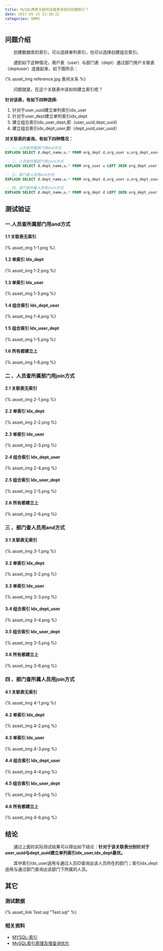 ```yaml
---
title: MySQL两表关联的连接表该如何创建索引？
date: 2017-05-15 22:38:22
categories: DBMS
---
```


## 问题介绍

&emsp;&emsp;创建数据库的索引，可以选择单列索引，也可以选择创建组合索引。

&emsp;&emsp;遇到如下这种情况，用户表（user）与部门表（dept）通过部门用户关联表（deptuser）连接起来，如下图所示：

{% asset_img reference.jpg 表间关系 %}

&emsp;&emsp;问题就是，在这个关联表中该如何建立索引呢？

**针对该表，有如下四种选择:**
1. 针对于user_uuid建立单列索引idx_user
1. 针对于user_dept建立单列索引idx_dept
1. 建立组合索引idx_user_dept,即（user_uuid,dept_uuid）
1. 建立组合索引idx_dept_user,即（dept_uuid,user_uuid）

**对关联表的查询，有如下四种情况：**
```sql
-- 一、人员查所属部门用and方式
EXPLAIN SELECT d.dept_name,u.* FROM org_dept d,org_user u,org_dept_user duser WHERE u.user_uuid=duser.user_uuid AND d.dept_uuid=duser.dept_uuid  AND u.user_code="dev1";

-- 二、人员查所属部门用join方式
EXPLAIN SELECT d.dept_name,u.* FROM org_user u LEFT JOIN org_dept_user du ON u.user_uuid=du.user_uuid LEFT JOIN org_dept d ON du.dept_uuid=d.dept_uuid WHERE u.user_code="dev1";

-- 三、部门查人员用and方式
EXPLAIN SELECT d.dept_name,u.* FROM org_dept d,org_user u,org_dept_user du WHERE u.user_uuid=du.user_uuid AND d.dept_uuid=du.dept_uuid AND d.dept_code="D006";

-- 四、部门查所属人员用join方式
EXPLAIN SELECT d.dept_name,u.* FROM org_dept d LEFT JOIN org_dept_user du ON d.dept_uuid=du.dept_uuid LEFT JOIN org_user u ON u.user_uuid=du.user_uuid WHERE d.dept_code="D006";

```

## 测试验证

### 一.人员查所属部门用and方式

#### 1.1 关联表无索引
{% asset_img 1-1.png %}
#### 1.2 单索引 Idx_dept
{% asset_img 1-2.png %}
#### 1.3 单索引 Idx_user
{% asset_img 1-3.png %}
#### 1.4 组合索引 Idx_dept_user
{% asset_img 1-4.png %}
#### 1.5 组合索引 Idx_user_dept
{% asset_img 1-5.png %}
#### 1.6 所有都建立上
{% asset_img 1-6.png %}

### 二 、人员查所属部门用join方式

#### 2.1 关联表无索引
{% asset_img 2-1.png %}
#### 2.2 单索引 Idx_dept
{% asset_img 2-2.png %}
#### 2.3 单索引 Idx_user
{% asset_img 2-3.png %}
#### 2.4 组合索引 Idx_dept_user
{% asset_img 2-4.png %}
#### 2.5 组合索引 Idx_user_dept
{% asset_img 2-5.png %}
#### 2.6 所有都建立上
{% asset_img 2-6.png %}

### 三 、部门查人员用and方式

#### 3.1 关联表无索引
{% asset_img 3-1.png %}
#### 3.2 单索引 Idx_dept
{% asset_img 3-2.png %}
#### 3.3 单索引 Idx_user
{% asset_img 3-3.png %}
#### 3.4 组合索引 Idx_dept_user
{% asset_img 3-4.png %}
#### 3.5 组合索引 Idx_user_dept
{% asset_img 3-5.png %}
#### 3.6 所有都建立上
{% asset_img 3-6.png %}

### 四 、部门查所属人员用join方式

#### 4.1 关联表无索引
{% asset_img 4-1.png %}
#### 4.2 单索引 Idx_dept
{% asset_img 4-2.png %}
#### 4.3 单索引 Idx_user
{% asset_img 4-3.png %}
#### 4.4 组合索引 Idx_dept_user
{% asset_img 4-4.png %}
#### 4.5 组合索引 Idx_user_dept
{% asset_img 4-5.png %}
#### 4.6 所有都建立上
{% asset_img 4-6.png %}


## 结论

&emsp;&emsp;通过上面的实际测试结果可以得出如下结论：**针对于该关联表分别针对于user_uuid与dept_uuid建立单列索引idx_user,idx_dept最优。**

&emsp;&emsp;其中索引idx_user适用与通过人员ID查询出该人员所在的部门；索引idx_dept适用与通过部门查询出该部门下所属的人员。

## 其它

### 测试数据
{% asset_link Test.sql "Test.sql" %}

### 相关资料

- <a href="https://segmentfault.com/a/1190000003072424">MYSQL-索引</a>
- <a href="http://tech.meituan.com/mysql-index.html">MySQL索引原理及慢查询优化</a>
